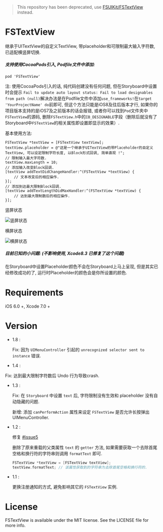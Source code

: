 > This repository has been deprecated, use [FSUIKit/FSTextView](https://github.com/lifution/FSUIKit/tree/main/Sources/Classes/Controls/FSTextView) instead.

# FSTextView
继承于UITextView的自定义TextView, 带placeholder和可限制最大输入字符数, 已适配横竖屏切换.<p>

##### 支持使用CocoaPods引入, Podfile文件中添加:

```objc
pod 'FSTextView'
```

注: 使用CocoaPods引入的话, 纯代码创建没有任何问题, 但在Storyboard中设置时会提示 `Fail to update auto layout status: Fail to load designables from path (null)`解决办法是在Podfile文件中添加`use_frameworks!`在`target 'YourProjectName' do`前即可, 但这个方法只能是iOS8及往后版本才行, 如果你的项目版本支持的是iOS7及之前版本的话会报错, 或者你可以找到`Pod`文件夹中`FSTextView`的源码, 删除`FSTextView.h`中的`IB_DESIGNABLE`字段（删除后就没有了Storyboard中`FSTextView`的相关属性即设置即显示的效果）.<p>
基本使用方法:<p>

```objc
FSTextView *textView = [FSTextView textView];
textView.placeholder = @"这是一个继承于UITextView的带Placeholder的自定义TextView, 可以设定限制字符长度, 以Block形式回调, 简单直观 !";
// 限制输入最大字符数.
textView.maxLength = 10;
// 添加输入改变Block回调.
[textView addTextDidChangeHandler:^(FSTextView *textView) {
    // 文本改变后的相应操作.
}];
// 添加到达最大限制Block回调.
[textView addTextLengthDidMaxHandler:^(FSTextView *textView) {
    // 达到最大限制数后的相应操作.
}];
```

竖屏状态<p>
![竖屏状态](http://oeysrv69b.bkt.clouddn.com/FSTextView1.jpg)

横屏状态<p>
![横屏状态](http://oeysrv69b.bkt.clouddn.com/FSTextView2.jpg)

##### 目前已知的小问题: (不影响使用, Xcode8.3 已修复了这个问题)
在Storyboard中设置Placeholder颜色不会在Storyboard上马上呈现, 但是其实已经修改成功的了, 运行时Placeholder的颜色会是你所设置的颜色.<p>

# Requirements

iOS 6.0 +, Xcode 7.0 +

# Version

* 1.8 :

  Fix: 因为 `UIMenuController` 引起的 `unrecognized selector sent to instance` 错误.

*  1.4 :

  Fix: 达到最大限制字符数后 Undo 行为导致crash.

* 1.3 :

  Fix: 在 `Storyboard` 中设置 `text` 后, 字符限制没有生效和 placeholder 没有自动隐藏的问题.

  新增: 添加 `canPerformAction` 属性来设定 `FSTextView` 是否允许长按弹出UIMenuController.


* 1.2 : 

  修复 [#issue5](https://github.com/lifution/FSTextView/issues/5)<p>
  删除了原来重载的父类属性 `text` 的 `getter` 方法, 如果需要获取一个去除首尾空格和换行符的字符串则调用 `formatText` 即可. <p>

  ```objective-c
  FSTextView *textView = [FSTextView textView];
  textView.formatText; // 该属性获取到的字符串为去除首尾空格和换行符的.
  ```

* 1.1 :

  更换注册通知的方式, 避免影响其它的 `FSTextView` 实例.

# License
FSTextView is available under the MIT license. See the LICENSE file for more info.


